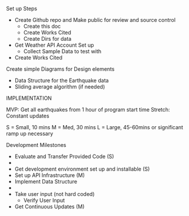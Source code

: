 
Set up Steps 
- Create Github repo and Make public for review and source control 
    - Create this doc
    - Create Works Cited
    - Create Dirs for data 
- Get Weather API Account Set up
    - Collect Sample Data to test with
- Create Works Cited 

Create simple Diagrams for Design elements 
- Data Structure for the Earthquake data 
- Sliding average algorithm (if needed)


IMPLEMENTATION

MVP: Get all earthquakes from 1 hour of program start time
Stretch: Constant updates 

S = Small, 10 mins
M = Med, 30 mins 
L = Large, 45-60mins or significant ramp up necessary

Development Milestones 
- Evaluate and Transfer Provided Code (S) 
- 
- Get development environment set up and installable (S)
- Set up API Infrastructure (M)
- Implement Data Structure 
- 
- Take user input (not hard coded)
    - Verify User Input 
- Get Continuous Updates (M)



